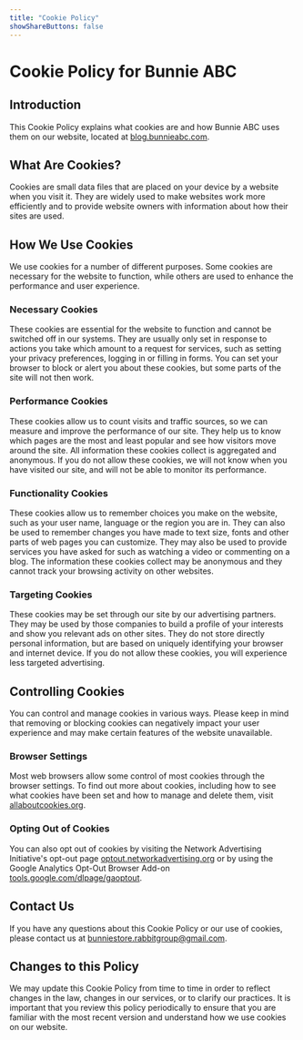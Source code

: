 ```yaml
---
title: "Cookie Policy"
showShareButtons: false
---
```



Cookie Policy for Bunnie ABC
============================

Introduction
------------

This Cookie Policy explains what cookies are and how Bunnie ABC uses them on our website, located at [blog.bunnieabc.com](https://blog.bunnieabc.com/).

What Are Cookies?
-----------------

Cookies are small data files that are placed on your device by a website when you visit it. They are widely used to make websites work more efficiently and to provide website owners with information about how their sites are used.

How We Use Cookies
------------------

We use cookies for a number of different purposes. Some cookies are necessary for the website to function, while others are used to enhance the performance and user experience.

### Necessary Cookies

These cookies are essential for the website to function and cannot be switched off in our systems. They are usually only set in response to actions you take which amount to a request for services, such as setting your privacy preferences, logging in or filling in forms. You can set your browser to block or alert you about these cookies, but some parts of the site will not then work.

### Performance Cookies

These cookies allow us to count visits and traffic sources, so we can measure and improve the performance of our site. They help us to know which pages are the most and least popular and see how visitors move around the site. All information these cookies collect is aggregated and anonymous. If you do not allow these cookies, we will not know when you have visited our site, and will not be able to monitor its performance.

### Functionality Cookies

These cookies allow us to remember choices you make on the website, such as your user name, language or the region you are in. They can also be used to remember changes you have made to text size, fonts and other parts of web pages you can customize. They may also be used to provide services you have asked for such as watching a video or commenting on a blog. The information these cookies collect may be anonymous and they cannot track your browsing activity on other websites.

### Targeting Cookies

These cookies may be set through our site by our advertising partners. They may be used by those companies to build a profile of your interests and show you relevant ads on other sites. They do not store directly personal information, but are based on uniquely identifying your browser and internet device. If you do not allow these cookies, you will experience less targeted advertising.

Controlling Cookies
-------------------

You can control and manage cookies in various ways. Please keep in mind that removing or blocking cookies can negatively impact your user experience and may make certain features of the website unavailable.

### Browser Settings

Most web browsers allow some control of most cookies through the browser settings. To find out more about cookies, including how to see what cookies have been set and how to manage and delete them, visit [allaboutcookies.org](https://www.allaboutcookies.org/).

### Opting Out of Cookies

You can also opt out of cookies by visiting the Network Advertising Initiative's opt-out page [optout.networkadvertising.org](https://optout.networkadvertising.org/) or by using the Google Analytics Opt-Out Browser Add-on [tools.google.com/dlpage/gaoptout](https://tools.google.com/dlpage/gaoptout).

Contact Us
----------

If you have any questions about this Cookie Policy or our use of cookies, please contact us at <bunniestore.rabbitgroup@gmail.com>.

Changes to this Policy
----------------------

We may update this Cookie Policy from time to time in order to reflect changes in the law, changes in our services, or to clarify our practices. It is important that you review this policy periodically to ensure that you are familiar with the most recent version and understand how we use cookies on our website.